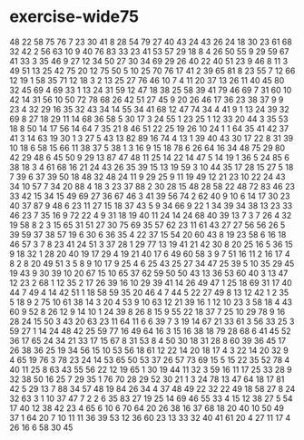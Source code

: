 # exercise-wide75
48
22
58
75
76
7
23
30
41
8
28
54
79
27
40
43
24
43
26
24
18
30
23
61
68
32
42
2
56
63
10
9
40
76
83
33
23
41
53
57
29
18
8
4
26
50
55
9
29
59
67
41
33
3
35
46
9
27
12
34
50
27
30
34
69
29
26
40
22
40
51
23
9
46
8
11
3
49
51
13
25
42
75
20
12
75
50
5
10
25
70
76
17
41
2
39
65
81
8
23
55
7
12
66
12
19
1
58
35
71
12
18
3
2
13
25
27
76
46
10
7
4
11
20
37
13
26
11
40
45
80
32
45
69
4
69
33
1
13
24
31
59
12
47
18
38
25
58
39
41
79
46
69
7
31
60
10
42
14
31
56
10
50
72
78
68
26
42
51
27
45
9
20
26
46
17
36
23
38
37
9
9
23
4
32
29
16
35
32
43
34
14
55
34
41
68
12
47
74
34
4
41
9
1
13
24
39
32
69
8
27
18
29
11
14
68
36
58
5
30
17
3
24
55
1
23
25
1
12
33
20
44
3
35
53
18
8
50
14
17
56
14
64
7
35
21
8
46
51
22
25
19
26
10
24
1
1
64
35
41
42
37
41
3
14
63
19
30
1
3
27
5
43
13
82
89
16
74
4
13
1
39
40
43
30
17
22
8
31
39
10
18
6
58
15
66
11
38
37
5
38
1
3
16
9
15
18
78
6
26
64
16
34
48
75
29
80
42
29
48
6
45
50
9
29
13
87
47
48
11
25
14
22
14
47
5
14
19
1
36
5
24
85
6
38
18
3
4
61
68
16
21
24
43
26
35
39
15
13
19
59
3
10
44
35
17
28
15
27
5
18
7
39
6
37
39
50
18
48
32
48
24
11
9
29
25
9
11
19
49
12
21
23
10
22
24
43
34
10
57
7
34
20
88
4
18
3
23
37
88
2
30
28
15
48
28
58
22
48
72
83
46
23
33
42
15
34
15
49
69
27
36
67
46
3
41
39
56
74
2
62
40
9
10
6
14
17
30
23
40
37
87
9
48
6
23
11
27
15
18
37
43
5
9
34
66
9
22
1
34
39
34
38
13
23
33
46
23
7
35
16
9
72
22
4
9
31
18
19
40
11
24
14
24
68
40
39
13
7
3
7
26
4
32
19
58
8
2
3
15
65
31
51
27
30
75
69
35
57
62
23
11
61
43
27
27
56
56
26
5
39
59
37
38
57
19
6
30
6
36
35
4
22
37
15
54
20
60
43
8
19
23
58
6
16
18
46
57
3
7
8
23
41
24
51
3
37
28
1
29
77
13
19
41
21
42
30
8
20
25
16
5
36
15
9
18
32
1
28
20
40
19
17
29
4
19
21
40
17
6
49
60
58
3
9
7
51
16
11
2
16
17
4
8
2
8
20
49
51
3
5
8
9
10
17
9
25
4
6
25
43
25
27
34
47
25
39
5
10
35
29
45
19
43
9
30
39
10
20
67
15
10
65
37
62
59
50
50
43
13
36
53
60
40
3
13
47
12
23
2
68
1
12
35
2
17
26
39
16
10
29
39
41
14
26
49
47
1
25
18
69
31
17
40
44
7
49
4
14
42
51
1
18
58
59
35
20
46
4
7
44
5
22
27
49
8
13
12
42
1
2
35
5
18
9
2
75
10
61
38
14
3
20
4
53
9
10
63
12
21
39
16
1
12
10
23
3
58
18
4
43
60
9
52
8
26
12
9
14
10
1
24
39
8
26
8
15
9
55
22
18
37
7
25
10
29
78
9
16
28
24
15
50
3
43
20
63
23
11
64
11
6
6
39
7
3
19
14
67
21
33
61
3
56
33
25
3
59
27
1
14
24
48
42
25
59
77
16
49
64
16
3
15
16
38
18
79
28
68
6
41
45
52
36
17
65
24
34
21
33
17
15
67
8
31
53
8
4
50
30
18
31
28
8
60
39
36
45
17
26
38
36
25
19
34
56
15
10
53
56
18
61
12
22
14
20
18
17
4
3
22
14
20
32
9
4
65
19
76
3
78
23
24
14
53
65
50
53
37
26
57
73
69
15
5
15
22
35
52
78
4
40
11
25
8
63
43
55
56
22
12
19
65
1
30
19
44
11
32
3
59
16
11
17
25
33
28
9
32
38
50
16
25
7
29
35
1
76
70
28
29
52
30
21
1
3
24
78
13
47
64
18
17
81
42
5
29
13
7
88
34
57
48
19
84
26
34
4
37
48
49
22
32
22
49
18
58
27
8
24
32
63
3
1
10
37
47
7
2
2
6
35
83
27
19
25
14
69
46
55
33
4
15
12
38
27
5
54
17
40
12
38
42
23
4
65
6
10
6
70
64
20
26
38
16
37
68
18
20
40
10
50
49
37
1
64
20
7
10
11
11
36
39
53
12
36
60
23
13
33
32
40
41
61
20
4
27
11
17
4
26
16
6
58
30
45
